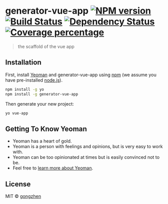 # generator-vue-app [![NPM version][npm-image]][npm-url] [![Build Status][travis-image]][travis-url] [![Dependency Status][daviddm-image]][daviddm-url] [![Coverage percentage][coveralls-image]][coveralls-url]
> the scaffold of the vue app

## Installation

First, install [Yeoman](http://yeoman.io) and generator-vue-app using [npm](https://www.npmjs.com/) (we assume you have pre-installed [node.js](https://nodejs.org/)).

```bash
npm install -g yo
npm install -g generator-vue-app
```

Then generate your new project:

```bash
yo vue-app
```

## Getting To Know Yeoman

 * Yeoman has a heart of gold.
 * Yeoman is a person with feelings and opinions, but is very easy to work with.
 * Yeoman can be too opinionated at times but is easily convinced not to be.
 * Feel free to [learn more about Yeoman](http://yeoman.io/).

## License

MIT © [gongzhen]()


[npm-image]: https://badge.fury.io/js/generator-vue-app.svg
[npm-url]: https://npmjs.org/package/generator-vue-app
[travis-image]: https://travis-ci.org/gzgogo/generator-vue-app.svg?branch=master
[travis-url]: https://travis-ci.org/gzgogo/generator-vue-app
[daviddm-image]: https://david-dm.org/gzgogo/generator-vue-app.svg?theme=shields.io
[daviddm-url]: https://david-dm.org/gzgogo/generator-vue-app
[coveralls-image]: https://coveralls.io/repos/gzgogo/generator-vue-app/badge.svg
[coveralls-url]: https://coveralls.io/r/gzgogo/generator-vue-app

